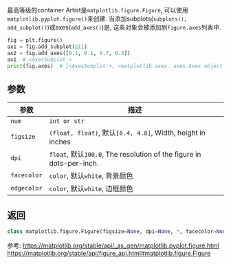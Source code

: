 最高等级的container Artist是`matplotlib.figure.Figure`, 可以使用`matplotlib.pyplot.figure()`来创建.
当添加subplots(`subplots(), add_subplot()`)或axes(`add_axes()`)是, 这些对象会被添加到`Figure.axes`列表中.
```python
fig = plt.figure()
ax1 = fig.add_subplot(211)
ax2 = fig.add_axes([0.1, 0.1, 0.7, 0.3])
ax1  # <AxesSubplot:>
print(fig.axes)  # [<AxesSubplot:>, <matplotlib.axes._axes.Axes object at 0x7f0768702be0>]
```

## 参数
参数|描述
--|--
`num` |`int or str` |`figure`的id
`figsize`|`(float, float)`, 默认`[6.4, 4.8]`, Width, height in inches
`dpi`|`float`, 默认`100.0`, The resolution of the figure in dots-per-inch.
`facecolor`|`color`, 默认`white`, 背景颜色
`edgecolor`|`color`, 默认`white`, 边框颜色


## 返回
```python
class matplotlib.figure.Figure(figsize=None, dpi=None, *, facecolor=None, edgecolor=None, linewidth=0.0, frameon=None, subplotpars=None, tight_layout=None, constrained_layout=None, layout=None, **kwargs)[source]
```



参考:
https://matplotlib.org/stable/api/_as_gen/matplotlib.pyplot.figure.html
https://matplotlib.org/stable/api/figure_api.html#matplotlib.figure.Figure